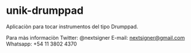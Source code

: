 # unik-drumppad

Aplicaciòn para tocar instrumentos del tipo Drumppad.

Para màs informaciòn
Twitter: @nextsigner
E-mail: nextsigner@gmail.com
Whatsapp: +54 11 3802 4370

